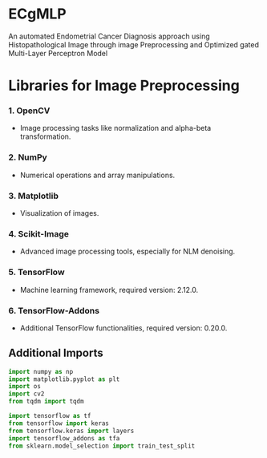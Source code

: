 # ECgMLP
An automated Endometrial Cancer Diagnosis approach using Histopathological Image through image Preprocessing and Optimized gated Multi-Layer Perceptron Model

# Libraries for Image Preprocessing

### 1. **OpenCV**
   - Image processing tasks like normalization and alpha-beta transformation.

### 2. **NumPy**
   - Numerical operations and array manipulations.

### 3. **Matplotlib**
   - Visualization of images.

### 4. **Scikit-Image**
   - Advanced image processing tools, especially for NLM denoising.

### 5. **TensorFlow**
   - Machine learning framework, required version: 2.12.0.

### 6. **TensorFlow-Addons**
   - Additional TensorFlow functionalities, required version: 0.20.0.

## Additional Imports
```python
import numpy as np
import matplotlib.pyplot as plt
import os
import cv2
from tqdm import tqdm

import tensorflow as tf
from tensorflow import keras
from tensorflow.keras import layers
import tensorflow_addons as tfa
from sklearn.model_selection import train_test_split
```
